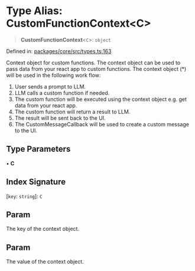 # Type Alias: CustomFunctionContext\<C\>

> **CustomFunctionContext**\<`C`\>: `object`

Defined in: [packages/core/src/types.ts:163](https://github.com/GeoDaCenter/openassistant/blob/95db62ddd98ea06cccc7750f9f0e37556d8bf20e/packages/core/src/types.ts#L163)

Context object for custom functions. The context object can be used to pass data from your react app to custom functions.
The context object (*) will be used in the following work flow:
1. User sends a prompt to LLM.
2. LLM calls a custom function if needed.
3. The custom function will be executed using the context object e.g. get data from your react app.
4. The custom function will return a result to LLM.
5. The result will be sent back to the UI.
6. The CustomMessageCallback will be used to create a custom message to the UI.

## Type Parameters

• **C**

## Index Signature

\[`key`: `string`\]: `C`

## Param

The key of the context object.

## Param

The value of the context object.
